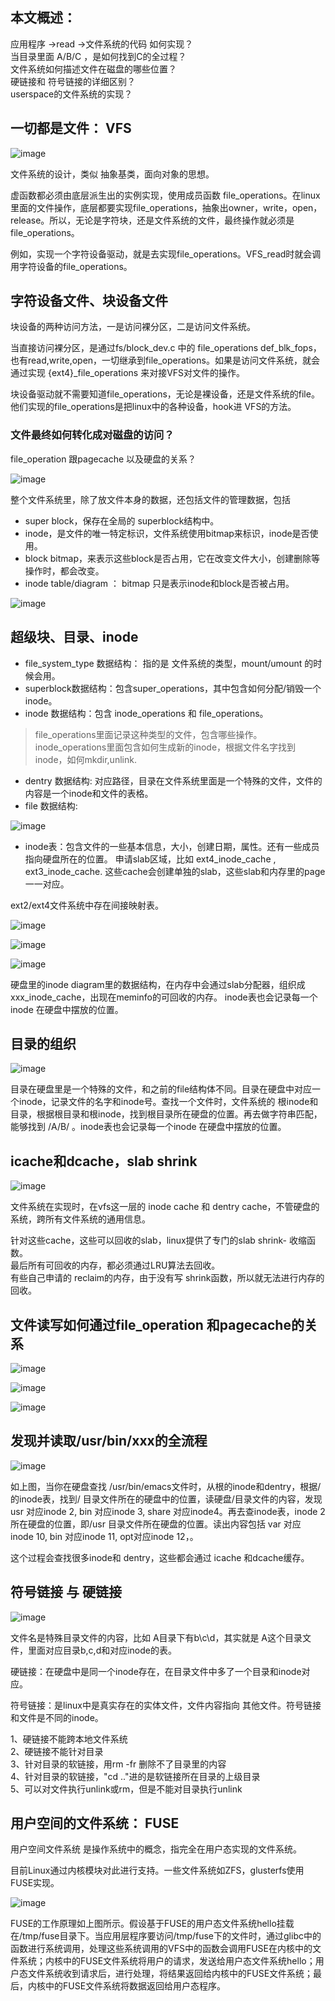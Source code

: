 ## 本文概述：
应用程序 ->read ->文件系统的代码 如何实现？<br>
当目录里面 A/B/C ，是如何找到C的全过程？<br>
文件系统如何描述文件在磁盘的哪些位置？<br>
硬链接和 符号链接的详细区别？<br>
userspace的文件系统的实现？<br>

## 一切都是文件： VFS

![image](https://user-images.githubusercontent.com/87457873/127651033-de62eda0-638e-4a5b-b384-6e82ad301a46.png)

文件系统的设计，类似 抽象基类，面向对象的思想。

虚函数都必须由底层派生出的实例实现，使用成员函数 file_operations。在linux里面的文件操作，底层都要实现file_operations，抽象出owner，write，open，release。所以，无论是字符块，还是文件系统的文件，最终操作就必须是file_operations。

例如，实现一个字符设备驱动，就是去实现file_operations。VFS_read时就会调用字符设备的file_operations。


## 字符设备文件、块设备文件

块设备的两种访问方法，一是访问裸分区，二是访问文件系统。

当直接访问裸分区，是通过fs/block_dev.c 中的 file_operations def_blk_fops，也有read,write,open，一切继承到file_operations。如果是访问文件系统，就会通过实现 {ext4}_file_operations 来对接VFS对文件的操作。

块设备驱动就不需要知道file_operations，无论是裸设备，还是文件系统的file。他们实现的file_operations是把linux中的各种设备，hook进 VFS的方法。

### 文件最终如何转化成对磁盘的访问？

file_operation 跟pagecache 以及硬盘的关系？

![image](https://user-images.githubusercontent.com/87457873/127651253-4b14bf4b-1f25-4c5a-9315-66ba3be77deb.png)

整个文件系统里，除了放文件本身的数据，还包括文件的管理数据，包括

* super block，保存在全局的 superblock结构中。
* inode，是文件的唯一特定标识，文件系统使用bitmap来标识，inode是否使用。
* block bitmap，来表示这些block是否占用，它在改变文件大小，创建删除等操作时，都会改变。
* inode table/diagram ： bitmap 只是表示inode和block是否被占用。

![image](https://user-images.githubusercontent.com/87457873/127651295-1cb0542f-0340-41a7-9a0e-b17cf5ea2865.png)

## 超级块、目录、inode

* file_system_type 数据结构： 指的是 文件系统的类型，mount/umount 的时候会用。
* superblock数据结构：包含super_operations，其中包含如何分配/销毁一个inode。
* inode 数据结构：包含 inode_operations 和 file_operations。

> file_operations里面记录这种类型的文件，包含哪些操作。
> inode_operations里面包含如何生成新的inode，根据文件名字找到inode，如何mkdir,unlink.

* dentry 数据结构: 对应路径，目录在文件系统里面是一个特殊的文件，文件的内容是一个inode和文件的表格。
* file 数据结构:

![image](https://user-images.githubusercontent.com/87457873/127651380-4e127a96-d14d-420e-9cd5-f9721affee67.png)

* inode表：包含文件的一些基本信息，大小，创建日期，属性。还有一些成员指向硬盘所在的位置。
申请slab区域，比如 ext4_inode_cache , ext3_inode_cache. 这些cache会创建单独的slab，这些slab和内存里的page一一对应。

ext2/ext4文件系统中存在间接映射表。

![image](https://user-images.githubusercontent.com/87457873/127651428-2fafcb0f-dc5b-4e63-860b-b5d49ade8dff.png)

![image](https://user-images.githubusercontent.com/87457873/127651439-0b3d58bb-7bab-4a33-8b4d-cb0c8e420cac.png)

![image](https://user-images.githubusercontent.com/87457873/127651448-17ab6ed1-5775-427d-a874-5683f627446d.png)

硬盘里的inode diagram里的数据结构，在内存中会通过slab分配器，组织成 xxx_inode_cache，出现在meminfo的可回收的内存。 inode表也会记录每一个inode 在硬盘中摆放的位置。

## 目录的组织

![image](https://user-images.githubusercontent.com/87457873/127651495-af5b103d-40c2-479b-8339-2565cf0d3800.png)

目录在硬盘里是一个特殊的文件，和之前的file结构体不同。目录在硬盘中对应一个inode，记录文件的名字和inode号。查找一个文件时，文件系统的 根inode和目录，根据根目录和根inode，找到根目录所在硬盘的位置。再去做字符串匹配，能够找到 /A/B/ 。inode表也会记录每一个inode 在硬盘中摆放的位置。

## icache和dcache，slab shrink

![image](https://user-images.githubusercontent.com/87457873/127651908-c221f27e-8b01-4093-8bb6-9a94400b6d36.png)

文件系统在实现时，在vfs这一层的 inode cache 和 dentry cache，不管硬盘的系统，跨所有文件系统的通用信息。

针对这些cache，这些可以回收的slab，linux提供了专门的slab shrink- 收缩函数。<br>
最后所有可回收的内存，都必须通过LRU算法去回收。<br>
有些自己申请的 reclaim的内存，由于没有写 shrink函数，所以就无法进行内存的回收。<br>

## 文件读写如何通过file_operation 和pagecache的关系

![image](https://user-images.githubusercontent.com/87457873/127651982-66ba1471-b32d-4c79-b733-b91564995a96.png)

![image](https://user-images.githubusercontent.com/87457873/127651993-487fe5a8-1bad-438b-ac01-317f18aacb31.png)

![image](https://user-images.githubusercontent.com/87457873/127652007-b57e63eb-5ed9-4125-9626-baf79faa6659.png)


## 发现并读取/usr/bin/xxx的全流程

![image](https://user-images.githubusercontent.com/87457873/127651566-cd18bafe-5ebe-48d6-917b-6eccda09cce1.png)

如上图，当你在硬盘查找 /usr/bin/emacs文件时，从根的inode和dentry，根据/的inode表，找到/ 目录文件所在的硬盘中的位置，读硬盘/目录文件的内容，发现 usr 对应inode 2, bin 对应inode 3, share 对应inode4。再去查inode表，inode 2所在硬盘的位置，即/usr 目录文件所在硬盘的位置。读出内容包括 var 对应 inode 10, bin 对应inode 11, opt对应inode 12，。

这个过程会查找很多inode和 dentry，这些都会通过 icache 和dcache缓存。

## 符号链接 与 硬链接

![image](https://user-images.githubusercontent.com/87457873/127651769-c1b5d554-37b8-4f1a-91ee-5532ee65d2b5.png)

文件名是特殊目录文件的内容，比如 A目录下有b\c\d，其实就是 A这个目录文件，里面对应目录b,c,d和对应inode的表。

硬链接：在硬盘中是同一个inode存在，在目录文件中多了一个目录和inode对应。

符号链接：是linux中是真实存在的实体文件，文件内容指向 其他文件。符号链接和文件是不同的inode。

1、硬链接不能跨本地文件系统<br>
2、硬链接不能针对目录<br>
3、针对目录的软链接，用rm -fr 删除不了目录里的内容<br>
4、针对目录的软链接，"cd .."进的是软链接所在目录的上级目录<br>
5、可以对文件执行unlink或rm，但是不能对目录执行unlink<br>

## 用户空间的文件系统： FUSE

用户空间文件系统 是操作系统中的概念，指完全在用户态实现的文件系统。

目前Linux通过内核模块对此进行支持。一些文件系统如ZFS，glusterfs使用FUSE实现。

![image](https://user-images.githubusercontent.com/87457873/127652044-b91f96f8-ea78-4d2b-aa37-4bcde036735d.png)

FUSE的工作原理如上图所示。假设基于FUSE的用户态文件系统hello挂载在/tmp/fuse目录下。当应用层程序要访问/tmp/fuse下的文件时，通过glibc中的函数进行系统调用，处理这些系统调用的VFS中的函数会调用FUSE在内核中的文件系统；内核中的FUSE文件系统将用户的请求，发送给用户态文件系统hello；用户态文件系统收到请求后，进行处理，将结果返回给内核中的FUSE文件系统；最后，内核中的FUSE文件系统将数据返回给用户态程序。

